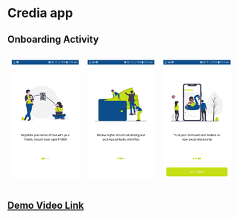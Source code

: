 # Credia app

## Onboarding Activity
</br>

<div style="display:flex;">
<img alt="App image" src="https://github.com/ashish7zeph/project-kashur/blob/master/screenshots/%233/img1.jpg" width="30%" hspace="10">
<img alt="App image" src="https://github.com/ashish7zeph/project-kashur/blob/master/screenshots/%233/img2.jpg" width="30%" hspace="10">
<img alt="App image" src="https://github.com/ashish7zeph/project-kashur/blob/master/screenshots/%233/img3.jpg" width="30%" hspace="10">
</div>
<br/>

## [Demo Video Link](https://github.com/ashish7zeph/project-kashur/blob/master/screenshots/%233/Credia_vid1.0001.mp4)
</br>

